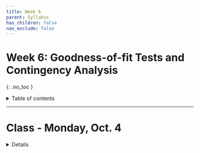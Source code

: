 ```yaml
---
title: Week 6
parent: Syllabus
has_children: false
nav_exclude: false
---
```


# Week 6: Goodness-of-fit Tests and Contingency Analysis
{: .no_toc }

<details closed markdown="block">
  <summary>
    Table of contents
  </summary>
  {: .text-delta }
1. TOC
{:toc}
</details>

---

<!-- ########################################################################### -->

# Class - Monday, Oct. 4

<details closed markdown="block">
  <summary>Details</summary>

### Exact and Approximate Binomial Test, Chi-squared

+ [**Class notes**](Class1/W6.C1-Notes_Chisq_BinomProp.html){:target="blank"}
+ **In-class exercise** - [zipped .Rmd](Class1/W6.C1-Exercise_ChiSquare.Rmd.zip) - [HTML](Class1/W6.C1-Exercise_ChiSquare.html){: target="blank"}
  <!-- + **Key** - [zipped .Rmd](Class1/W6.C1-Exercise_ChiSquare_KEY.Rmd.zip) -->


</details>

<!-- ########################################################################### -->

<!-- ########################################################################### -->

<!-- # Class - Thursday, Oct. 7

<details closed markdown="block">
  <summary>Details</summary>

</details> -->

<!-- ########################################################################### -->

<!-- ########################################################################### -->

<!-- # Recitation - Friday, Oct. 8

<details closed markdown="block">
  <summary>Details</summary>

</details> -->

<!-- ########################################################################### -->
